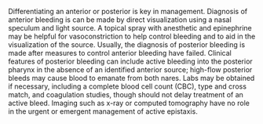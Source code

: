 Differentiating an anterior or posterior is key in management. Diagnosis of anterior bleeding is can be made by direct visualization using a nasal speculum and light source. A topical spray with anesthetic and epinephrine may be helpful for vasoconstriction to help control bleeding and to aid in the visualization of the source. Usually, the diagnosis of posterior bleeding is made after measures to control anterior bleeding have failed. Clinical features of posterior bleeding can include active bleeding into the posterior pharynx in the absence of an identified anterior source; high-flow posterior bleeds may cause blood to emanate from both nares. Labs may be obtained if necessary, including a complete blood cell count (CBC), type and cross match, and coagulation studies, though should not delay treatment of an active bleed. Imaging such as x-ray or computed tomography have no role in the urgent or emergent management of active epistaxis.